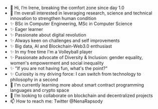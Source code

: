 - 👋 Hi, I’m Irene, breaking the comfort zone since day 1.0
- 👀 I’m overall interested in leveraging research, science and technical innovation to strengthen human condition
- ✨ BSc in Computer Engineering, MSc in Computer Science
- ✨ Eager learner
- ✨ Passionate about digital revolution
- ✨ Always keen on challenges and self improvements
- ✨ Big data, AI and Blockchain-Web3.0 enthusiast
- ✨ In my free time I'm a Volleyball player
- ✨ Passionate advocate of Diversity & Inclusion: gender equality, women's empowerment and social inequality
- ✨ "If you are not having fun, what's the point?"
- ✨ Curiosity is my driving force: I can switch from technology to philosophy in a second
- 🌱 I'm currently learning more about smart contract programming languages and crypto space
- 💞 I’m looking to collaborate on blockchain and decentralized projects
- 📫 How to reach me: Twitter @NenaRapsody

<!---
IreneBa26/IreneBa26 is a ✨ special ✨ repository because its `README.md` (this file) appears on your GitHub profile.
You can click the Preview link to take a look at your changes.
--->
